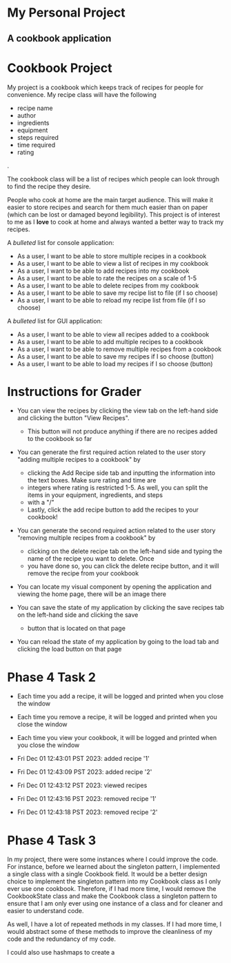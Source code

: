 # My Personal Project

## A cookbook application

<h1>Cookbook Project </h1>

<p> My project is a cookbook which keeps track of recipes for people for convenience. 
My recipe class will have  the following </p>
<ul>
  <li>recipe name</li>
  <li>author</li>
  <li>ingredients</li>
  <li>equipment</li>
  <li>steps required</li>
  <li>time required</li>
  <li>rating</li>
</ul>. 
<p> The cookbook class will be a list of recipes which people can look through to find the 
recipe they desire. </p>

People who cook at home are the main target audience. This will make it easier to store recipes and search for
them much easier than on paper (which can be lost or damaged beyond legibility). This project is of interest to me
as I **love** to cook at home and always wanted a better way to track my recipes. 

A *bulleted* list for console application:
- As a user, I want to be able to store multiple recipes in a cookbook
- As a user, I want to be able to view a list of recipes in my cookbook
- As a user, I want to be able to add recipes into my cookbook
- As a user, I want to be able to rate the recipes on a scale of 1-5
- As a user, I want to be able to delete recipes from my cookbook
- As a user, I want to be able to save my recipe list to file (if I so choose)
- As a user, I want to be able to reload my recipe list from file (if I so choose)

A *bulleted* list for GUI application:
- As a user, I want to be able to view all recipes added to a cookbook
- As a user, I want to be able to add multiple recipes to a cookbook
- As a user, I want to be able to remove multiple recipes from a cookbook
- As a user, I want to be able to save my recipes if I so choose (button)
- As a user, I want to be able to load my recipes if I so choose (button)

# Instructions for Grader

- You can view the recipes by clicking the view tab on the left-hand side and clicking the button "View Recipes". 
  - This button will not produce anything if there are no recipes added to the cookbook so far

- You can generate the first required action related to the user story "adding multiple recipes to a cookbook" by 
  - clicking the Add Recipe side tab and inputting the information into the text boxes. Make sure rating and time are
  - integers where rating is restricted 1-5. As well, you can split the items in your equipment, ingredients, and steps
  - with a "/"
  - Lastly, click the add recipe button to add the recipes to your cookbook!

- You can generate the second required action related to the user story "removing multiple recipes from a cookbook" by
  - clicking on the delete recipe tab on the left-hand side and typing the name of the recipe you want to delete. Once
  - you have done so, you can click the delete recipe button, and it will remove the recipe from your cookbook

- You can locate my visual component by opening the application and viewing the home page, there will be an image there

- You can save the state of my application by clicking the save recipes tab on the left-hand side and clicking the save
  - button that is located on that page

- You can reload the state of my application by going to the load tab and clicking the load button on that page


# Phase 4 Task 2

- Each time you add a recipe, it will be logged and printed when you close the window
- Each time you remove a recipe, it will be logged and printed when you close the window
- Each time you view your cookbook, it will be logged and printed when you close the window

- Fri Dec 01 12:43:01 PST 2023: added recipe '1'
- Fri Dec 01 12:43:09 PST 2023: added recipe '2'
- Fri Dec 01 12:43:12 PST 2023: viewed recipes
- Fri Dec 01 12:43:16 PST 2023: removed recipe '1'
- Fri Dec 01 12:43:18 PST 2023: removed recipe '2'


# Phase 4 Task 3

In my project, there were some instances where I could improve the code. For instance, before we learned about the 
singleton pattern, I implemented a single class with a single Cookbook field. It would be a better design choice to
implement the singleton pattern into my Cookbook class as I only ever use one cookbook. Therefore, if I had more time,
I would remove the CookbookState class and make the Cookbook class a singleton pattern to ensure that I am only ever 
using one instance of a class and for cleaner and easier to understand code.

As well, I have a lot of repeated methods in my classes. If I had more time, I would abstract some of these methods to
improve the cleanliness of my code and the redundancy of my code. 

I could also use hashmaps to create a 







